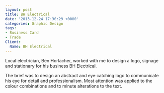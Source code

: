 ```yaml
---
layout: post
title: BH Electrical
date: '2013-12-24 17:30:29 +0000'
categories: Graphic Design
tags:
- Business Card
- Trade
Client:
  Name: BH Electrical
---
```


Local electrician, Ben Horlacher, worked with me to design a logo, signage and stationary for his business BH Electrical.

The brief was to design an abstract and eye catching logo to communicate his eye for detail and professionalism.  Most attention was applied to the colour combinations and to minute alterations to the text.
